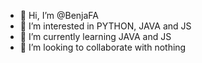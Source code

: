 - 👋 Hi, I’m @BenjaFA
- 👀 I’m interested in PYTHON, JAVA and JS
- 🌱 I’m currently learning JAVA and JS
- 💞️ I’m looking to collaborate with nothing
  
<!---
BenjaFA/BenjaFA is a ✨ special ✨ repository because its `README.md` (this file) appears on your GitHub profile.
You can click the Preview link to take a look at your changes.
--->
